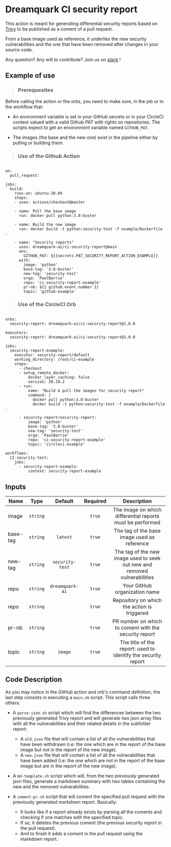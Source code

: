 # Dreamquark CI security report

This action is meant for generating differential security reports based on [Trivy](https://github.com/aquasecurity/trivy) to be published as a coment of a pull request. 

From a base image used as reference, it underlies the new security vulnerabilities and the one that have been removed after changes in your source code. 

Any question? Any will to contribute? Join us on [slack](https://join.slack.com/t/ci-security-report/shared_invite/zt-srjmw0ya-wErGpzx~Ogj2A3SoEU9WIg) ! 

## Example of use

>### Prerequesites

Before calling the action or the orbs, you need to make sure, in the job or in the workflow that:
  * An environment variable is set in your GitHub secrets or in your CircleCI context valued with
  a valid Github PAT with rights on repositories. The scripts expect to get an environment variable named
  `GITHUB_PAT`.

  * The images (the base and the new one) exist in the pipeline either by pulling or building them.  

>### Use of the Github Action

```name: Example of workflow for security report

on:
  pull_request:

jobs:
  build:
    runs-on: ubuntu-20.04
    steps:
    - uses: actions/checkout@master

    - name: Pull the base image
      run: docker pull python:3.8-buster

    - name: Build the new image
      run: docker build -t python:security-test -f example/Dockerfile .

    - name: "Security reports"
      uses: dreamquark-ai/ci-security-report@main
      env:
        GITHUB_PAT: ${{secrets.PAT_SECURITY_REPORT_ACTION_EXAMPLE}}
      with:
        image: 'python'
        base-tag: '3.8-buster'
        new-tag: 'security-test'
        orga: 'PaulBarrie'
        repo: 'ci-security-report-example'
        pr-nb: ${{ github.event.number }}
        topic: 'github-example'
```

>### Use of the CircleCI Orb

```version: 2.1

orbs:
  security-report: dreamquark-ai/ci-security-report@1.0.0

executors:
  security-report: dreamquark-ai/ci-security-report@1.0.0

jobs:
  security-report-example:
    executor: security-report/default
    working_directory: /root/ci-example
    steps:
      - checkout
      - setup_remote_docker:
          docker_layer_caching: false
          version: 20.10.2
      - run:
          name: "Build & pull the images for security report"
          command: |
            docker pull python:3.8-buster
            docker build -t python:security-test -f example/Dockerfile .
            
      - security-report/security-report:
          image: 'python'
          base-tag: '3.8-buster'
          new-tag: 'security-test'
          orga: 'PaulBarrie'
          repo: 'ci-security-report-example'
          topic: 'circleci-example'

workflows:
  CI-security-test:
    jobs:
      - security-report-example:
          context: security-report-example
```
## Inputs

|   Name  | Type | Default | Required | Description |
|---    |:-:    |:-: |:-: |:-: |
image | `string` |  | `true` | The image on which differential reports must be performed |a
base-tag | `string` | `latest` | `true` | The tag of the base image used as reference |a
new-tag | `string` | `security-test` | `true` | The tag of the new image used to seek out new and removed vulnerabilities |a
repo | `string` | `dreamquark-ai` | `true` |  Your GitHub organization name |a
repo | `string` |  | `true` |  Repository on which the action is triggered |a
pr-nb | `string` |  | `true` | PR number on which to coment with the security report |a
topic | `string` | `image` | `true` | The title of the report: used to identify the security report |a


## Code Description

As you may notice in the GitHub action and orb's command definition, the last step consists in executing a `main.sh` script. This script calls three others:

* A `parse-json.sh` script which will find the differences between the two previously generated Trivy report and will generate two json array files with all the vulnerabilities and their related details in the subfolder report:
  * A `old.json` file that will contain a list of all the vulnerabilities that have been withdrawn (i.e: the one which are in the report of the base image but not in the report of the new image).
  
  * A `new.json` file that will contain a list of all the vulnerabilities that have been added (i.e: the one which are not in the report of the base image but are in the report of the new image).

* A `md-template.sh` script which will, from the two previously generated json files, generate a markdown summary with two tables containing the new and the removed vulnerabilities.
* A `coment-pr.sh` script that will coment the specified pull request with the previously generated markdown report. Basically:
  * It looks like if a report already exists by parsing all the coments and checking if one matches with the specified topic.
  * If so, it deletes the previous coment (the previous security report in the pull request).
  * And to finish it adds a coment in the pull request using the markdown report.